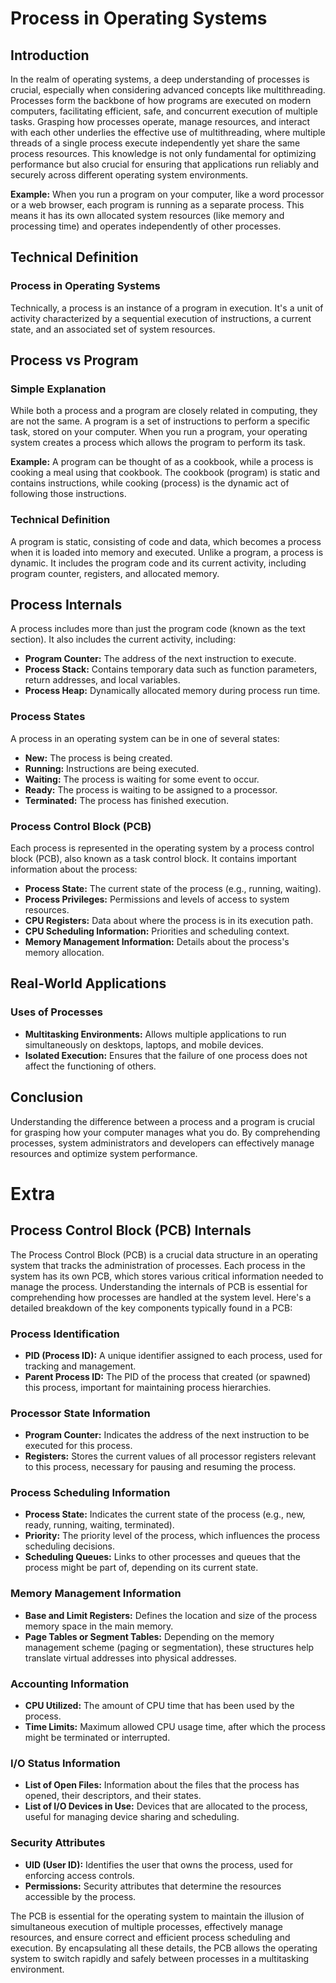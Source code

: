 # Process in Operating Systems

## Introduction

In the realm of operating systems, a deep understanding of processes is crucial, especially when considering advanced concepts like multithreading. Processes form the backbone of how programs are executed on modern computers, facilitating efficient, safe, and concurrent execution of multiple tasks. Grasping how processes operate, manage resources, and interact with each other underlies the effective use of multithreading, where multiple threads of a single process execute independently yet share the same process resources. This knowledge is not only fundamental for optimizing performance but also crucial for ensuring that applications run reliably and securely across different operating system environments.

**Example:**
When you run a program on your computer, like a word processor or a web browser, each program is running as a separate process. This means it has its own allocated system resources (like memory and processing time) and operates independently of other processes.

## Technical Definition

### Process in Operating Systems

Technically, a process is an instance of a program in execution. It's a unit of activity characterized by a sequential execution of instructions, a current state, and an associated set of system resources.

## Process vs Program

### Simple Explanation

While both a process and a program are closely related in computing, they are not the same. A program is a set of instructions to perform a specific task, stored on your computer. When you run a program, your operating system creates a process which allows the program to perform its task.

**Example:**
A program can be thought of as a cookbook, while a process is cooking a meal using that cookbook. The cookbook (program) is static and contains instructions, while cooking (process) is the dynamic act of following those instructions.

### Technical Definition

A program is static, consisting of code and data, which becomes a process when it is loaded into memory and executed. Unlike a program, a process is dynamic. It includes the program code and its current activity, including program counter, registers, and allocated memory.

## Process Internals

A process includes more than just the program code (known as the text section). It also includes the current activity, including:

- **Program Counter:** The address of the next instruction to execute.
- **Process Stack:** Contains temporary data such as function parameters, return addresses, and local variables.
- **Process Heap:** Dynamically allocated memory during process run time.

### Process States

A process in an operating system can be in one of several states:

- **New:** The process is being created.
- **Running:** Instructions are being executed.
- **Waiting:** The process is waiting for some event to occur.
- **Ready:** The process is waiting to be assigned to a processor.
- **Terminated:** The process has finished execution.

### Process Control Block (PCB)

Each process is represented in the operating system by a process control block (PCB), also known as a task control block. It contains important information about the process:

- **Process State:** The current state of the process (e.g., running, waiting).
- **Process Privileges:** Permissions and levels of access to system resources.
- **CPU Registers:** Data about where the process is in its execution path.
- **CPU Scheduling Information:** Priorities and scheduling context.
- **Memory Management Information:** Details about the process's memory allocation.

## Real-World Applications

### Uses of Processes

- **Multitasking Environments:** Allows multiple applications to run simultaneously on desktops, laptops, and mobile devices.
- **Isolated Execution:** Ensures that the failure of one process does not affect the functioning of others.

## Conclusion

Understanding the difference between a process and a program is crucial for grasping how your computer manages what you do. By comprehending processes, system administrators and developers can effectively manage resources and optimize system performance.

# Extra

## Process Control Block (PCB) Internals

The Process Control Block (PCB) is a crucial data structure in an operating system that tracks the administration of processes. Each process in the system has its own PCB, which stores various critical information needed to manage the process. Understanding the internals of PCB is essential for comprehending how processes are handled at the system level. Here's a detailed breakdown of the key components typically found in a PCB:

### Process Identification
- **PID (Process ID):** A unique identifier assigned to each process, used for tracking and management.
- **Parent Process ID:** The PID of the process that created (or spawned) this process, important for maintaining process hierarchies.

### Processor State Information
- **Program Counter:** Indicates the address of the next instruction to be executed for this process.
- **Registers:** Stores the current values of all processor registers relevant to this process, necessary for pausing and resuming the process.

### Process Scheduling Information
- **Process State:** Indicates the current state of the process (e.g., new, ready, running, waiting, terminated).
- **Priority:** The priority level of the process, which influences the process scheduling decisions.
- **Scheduling Queues:** Links to other processes and queues that the process might be part of, depending on its current state.

### Memory Management Information
- **Base and Limit Registers:** Defines the location and size of the process memory space in the main memory.
- **Page Tables or Segment Tables:** Depending on the memory management scheme (paging or segmentation), these structures help translate virtual addresses into physical addresses.

### Accounting Information
- **CPU Utilized:** The amount of CPU time that has been used by the process.
- **Time Limits:** Maximum allowed CPU usage time, after which the process might be terminated or interrupted.

### I/O Status Information
- **List of Open Files:** Information about the files that the process has opened, their descriptors, and their states.
- **List of I/O Devices in Use:** Devices that are allocated to the process, useful for managing device sharing and scheduling.

### Security Attributes
- **UID (User ID):** Identifies the user that owns the process, used for enforcing access controls.
- **Permissions:** Security attributes that determine the resources accessible by the process.

The PCB is essential for the operating system to maintain the illusion of simultaneous execution of multiple processes, effectively manage resources, and ensure correct and efficient process scheduling and execution. By encapsulating all these details, the PCB allows the operating system to switch rapidly and safely between processes in a multitasking environment.
